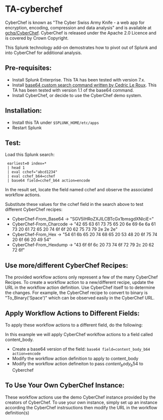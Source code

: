 # TA-cyberchef

CyberChef is known as "The Cyber Swiss Army Knife - a web app for encryption, encoding, compression and data analysis" 
and is available at [gchq/CyberChef](https://gchq.github.io/CyberChef). CyberChef is released under the Apache 2.0 Licence and is covered 
by Crown Copyright.

This Splunk technology add-on demostrates how to pivot out of Splunk and into CyberChef for additional analysis.

## Pre-requisites:

- Install Splunk Enterprise. This TA has been tested with version 7.x.
- Install [base64 custom search command written by Cedric Le Roux](https://splunkbase.splunk.com/app/1922/). This TA has been tested with version 1.1 of the base64 command.
- Install CyberChef, or decide to use the CyberChef demo system.


## Installation:

- Install this TA under `$SPLUNK_HOME/etc/apps`
- Restart Splunk


## Test:

Load this Splunk search:

```
 earliest=0 index=* 
 | head 1 
 | eval cchef="abcd1234" 
 | eval cchef_b64=cchef 
 | base64 field=cchef_b64 action=encode
```

In the result set, locate the field named cchef and observe the associated workflow actions.

Substitute these values for the cchef field in the search above to test different CyberChef recipes:

- CyberChef-From_Base64 -> "SGV5IHRoZXJlLCBTcGx1bmsgdXNlciE="
- CyberChef-From_Charcode -> "42 65 63 61 73 75 65 20 6e 69 6e 6a 61 73 20 61 72 65 20 74 6f 6f 20 62 75 73 79 2e 2e 2e"
- CyberChef-From_Hex -> "54 61 6b 65 20 74 68 65 20 53 48 20 6f 75 74 20 6f 66 20 49 54"
- CyberChef-From_Hexdump -> "43 6f 6f 6c 20 73 74 6f 72 79 2c 20 62 72 6f"
 
 
## Use more/different CyberChef Recipes:

The provided workflow actions only represent a few of the many CyberChef Recipes. To create a workflow action to a new/different recipe, update the URL in the workflow action definition. Use CyberChef itself to to determine the changes. For example, the CyberChef recipe to convert to binary is "To_Binary('Space')" which can be observed easily in the CyberChef URL.  


## Apply Workflow Actions to Different Fields:

To apply these workflow actions to a different field, do the following:

In this example we will apply CyberChef worklfow actions to a field called content_body.
- Create a base64 version of the field: `base64 field=content_body_b64 action=encode`
- Modify the workflow action definition to apply to content_body
- Modify the workflow action defineiton to pass $content_body_b54$ to Cyberchef


## To Use Your Own CyberChef Instance:

These workflow actions use the demo CyberChef instance provided by the creators of CyberChef. To use your own instance, simply set up an instance according the CyberChef instrsuctions then modify the URL in the workflow definition(s)
